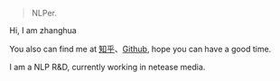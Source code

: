 > NLPer.


Hi, I am zhanghua

You also can find me at [知乎](https://www.zhihu.com/people/zhang_hua/)、[Github](http://github.com/Hua-Zhang/), hope you can have a good time.

I am a NLP R&D, currently working in netease media.

